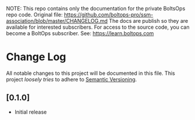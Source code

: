 <!-- note marker start -->
NOTE: This repo contains only the documentation for the private BoltsOps repo code.
Original file: https://github.com/boltops-pro/ssm-association/blob/master/CHANGELOG.md
The docs are publish so they are available for interested subscribers.
For access to the source code, you can become a BoltOps subscriber.
See: https://learn.boltops.com

<!-- note marker end -->

# Change Log

All notable changes to this project will be documented in this file.
This project *loosely tries* to adhere to [Semantic Versioning](http://semver.org/).

## [0.1.0]
- Initial release
